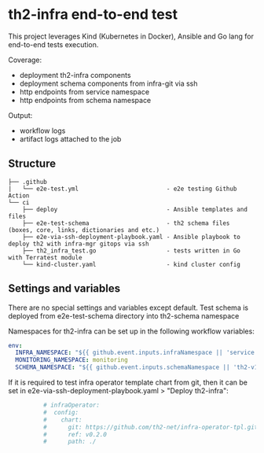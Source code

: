 # th2-infra end-to-end test
This project leverages Kind (Kubernetes in Docker), Ansible and Go lang for end-to-end tests execution.

Coverage:
* deployment th2-infra components
* deployment schema components from infra-git via ssh
* http endpoints from service namespace
* http endpoints from schema namespace

Output:
* workflow logs
* artifact logs attached to the job

## Structure
```
├── .github
|   └── e2e-test.yml                         - e2e testing Github Action
└── ci
    ├── deploy                               - Ansible templates and files
    ├── e2e-test-schema                      - th2 schema files (boxes, core, links, dictionaries and etc.)
    ├── e2e-via-ssh-deployment-playbook.yaml - Ansible playbook to deploy th2 with infra-mgr gitops via ssh
    ├── th2_infra_test.go                    - tests written in Go with Terratest module
    └── kind-cluster.yaml                    - kind cluster config
```

## Settings and variables
There are no special settings and variables except default. Test schema is deployed from e2e-test-schema directory into th2-schema namespace

Namespaces for th2-infra can be set up in the following workflow variables:
```yaml
env:
  INFRA_NAMESPACE: "${{ github.event.inputs.infraNamespace || 'service' }}"
  MONITORING_NAMESPACE: monitoring
  SCHEMA_NAMESPACE: "${{ github.event.inputs.schemaNamespace || 'th2-v150' }}"
```

If it is required to test infra operator template chart from git, then it can be set in e2e-via-ssh-deployment-playbook.yaml > "Deploy th2-infra":
```yaml
          # infraOperator:
          #  config:
          #    chart:
          #      git: https://github.com/th2-net/infra-operator-tpl.git
          #      ref: v0.2.0
          #      path: ./
```